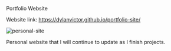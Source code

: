 Portfolio Website

Website link: https://dylanvictor.github.io/portfolio-site/

![personal-site](https://user-images.githubusercontent.com/63017226/212771760-d2fb50d6-c023-4710-9194-723e2aae0d1d.png)

Personal website that I will continue to update as I finish projects.
